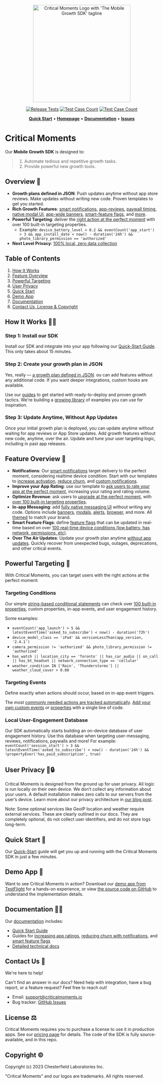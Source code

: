 
<p align="center">
  <a href="https://criticalmoments.io">
    <img width="320" alt="Critical Moments Logo with 'The Mobile Growth SDK' tagline" src="https://github.com/CriticalMoments/CriticalMoments/assets/848343/9f985505-264b-4b61-af7c-e79f15d01d54">
  </a>
</p>

<p align="center">
  <a href="https://github.com/CriticalMoments/CriticalMoments/actions/workflows/test_release.yml" target="_blank"><img src="https://github.com/CriticalMoments/CriticalMoments/actions/workflows/test_release.yml/badge.svg" alt="Release Tests"></a>
  <a href="https://github.com/CriticalMoments/CriticalMoments/blob/main/test_count.sh"><img src="https://img.shields.io/badge/Test_Case_Count-2564-brightgreen?logo=github&labelColor=32383f&logoColor=969da4" alt="Test Case Count" /></a>
  <a href="https://github.com/CriticalMoments/CriticalMoments/releases/latest"><img src="https://img.shields.io/github/v/release/CriticalMoments/CriticalMoments?color=brightgreen&labelColor=32383f&label=SPM%20Release" alt="Test Case Count" /></a>
</p>

<p align="center">
  <a href="https://docs.criticalmoments.io/quick-start"><strong>Quick Start</strong></a> •
  <a href="https://criticalmoments.io"><strong>Homepage</strong></a> •
  <a href="https://docs.criticalmoments.io"><strong>Documentation</strong></a> • 
  <a href="https://github.com/CriticalMoments/CriticalMoments/issues"><strong>Issues</strong></a>
</p>


# Critical Moments

Our **Mobile Growth SDK** is designed to: 

> 1) Automate tedious and repetitive growth tasks.
> 2) Provide powerful new growth tools.

## Overview 🔭

- **Growth plans defined in JSON**: Push updates anytime without app store reviews. Make updates without writing new code. Proven templates to get you started.
- **Rich Growth Features**: [smart notifications](https://docs.criticalmoments.io/guides/reduce-app-churn-with-notifications), [app-reviews](https://docs.criticalmoments.io/guides/improve-your-app-store-rating), [paywall timing](https://criticalmoments.io/features/grow_revenue), [native modal UI](https://docs.criticalmoments.io/actions-in-app-messaging/modals), [app-wide banners](https://docs.criticalmoments.io/actions-in-app-messaging/banners), [smart-feature flags](https://docs.criticalmoments.io/guides/feature-flags-guide), and [more](https://docs.criticalmoments.io/concepts-overview). 
- **Powerful Targeting**: deliver the [right action at the perfect moment](https://docs.criticalmoments.io/conditional-targeting/intro-to-conditions) with over 100 built-in targeting properties. 
  - Example: `device_battery_level > 0.2 && eventCount('app_start') > 3 && app_install_date < now() - duration('24h') && photo_library_permission == 'authorized'`
- **Next Level Privacy**: [100% local, zero data collection](#user-privacy-)

## Table of Contents
1. [How It Works](#how-it-works-)
2. [Feature Overview](#feature-overview-)
3. [Powerful Targeting](#powerful-targeting-)
4. [User Privacy](#user-privacy-)
5. [Quick Start](#quick-start-)
6. [Demo App](#demo-app-)
7. [Documentation](#documentation-)
8. [Contact Us, License & Copyright](#contact-us-)

## How It Works 👩‍💻

### Step 1: Install our SDK

Install our SDK and integrate into your app following our [Quick-Start Guide](https://docs.criticalmoments.io/quick-start). This only takes about 15 minutes.

### Step 2: Create your growth plan in JSON

Yes, really — [a growth plan defined in JSON](https://docs.criticalmoments.io/config-file-structure). ou can add features without any additional code. If you want deeper integrations, custom hooks are available.

Use our [guides](https://docs.criticalmoments.io/guides/reduce-app-churn-with-notifications) to get started with ready-to-deploy and proven growth tactics. We're building a [growing library](https://criticalmoments.io/blog) of examples you can use for inspiration.

### Step 3: Update Anytime, Without App Updates

Once your initial growth plan is deployed, you can update anytime without waiting for app reviews or App Store updates. Add growth features without new code, anytime, over the air. Update and tune your user targeting logic, including in past app releases.

## Feature Overview 🔧

- **Notifications**:  Our [smart notifications](https://criticalmoments.io/features/notifications) target delivery to the perfect moment, considering realtime device condition. Start with our templates to [increase activation](https://docs.criticalmoments.io/guides/reduce-app-churn-with-notifications#increase-activation-rate), [reduce churn](https://docs.criticalmoments.io/guides/reduce-app-churn-with-notifications#reduce-long-term-churn), and [custom notifications](https://docs.criticalmoments.io/guides/reduce-app-churn-with-notifications#step-5-add-custom-notification).
- **Improve your App Rating**: use our template to [ask users to rate your app at the perfect moment](https://docs.criticalmoments.io/guides/improve-your-app-store-rating), increasing your rating and rating volume.
- **Optimize Revenue**: ask users to [upgrade at the perfect moment](https://criticalmoments.io/features/grow_revenue), with [over 100 built-in targeting properties](https://docs.criticalmoments.io/conditional-targeting/built-in-properties).
- **In-app Messaging**: add [fully native messaging UI](https://docs.criticalmoments.io/actions-in-app-messaging/actions-overview) without writing any code. Options include [banners](https://docs.criticalmoments.io/actions-in-app-messaging/banners), [modals](https://docs.criticalmoments.io/actions-in-app-messaging/modals), [alerts](https://docs.criticalmoments.io/actions-in-app-messaging/alerts), [browser](https://docs.criticalmoments.io/actions-in-app-messaging/open-link), and more. All [themed](https://docs.criticalmoments.io/themes/theme-overview) to match your brand.
- **Smart Feature Flags**: define [feature flags](https://docs.criticalmoments.io/guides/feature-flags-guide) that can be updated in real-time based on over [100 real-time device conditions \(low battery, has network, permissions, etc\)](https://docs.criticalmoments.io/conditional-targeting/built-in-properties).
- **Over The Air Updates**: Update your growth plan anytime [without app updates](https://docs.criticalmoments.io/remote-control-service). Quickly recover from unexpected bugs, outages, deprecations, and other critical events.


## Powerful Targeting 🎯

With Critical Moments, you can target users with the right actions at the perfect moment:

### Targeting Conditions

Our simple [string-based conditional statements](https://docs.criticalmoments.io/conditional-targeting/intro-to-conditions) can check over [100 built-in properties](https://docs.criticalmoments.io/conditional-targeting/built-in-properties), custom properties, in-app events, and user engagement history. 

Some examples: 
- `eventCount('app_launch') > 5 && latestEventTime('asked_to_subscribe') < now() - duration('72h')`
- `device_model_class == 'iPad' && versionLessThan(app_version, '2.4.1')`
- `camera_permission != 'authorized' && photo_library_permission != 'authorized'`
- `has_watch || location_city == 'Toronto' || has_car_audio || on_call || has_bt_headset || network_connection_type == 'cellular'`
- `weather_condition IN ['Rain', 'Thunderstorms'] || weather_cloud_cover > 0.80`

### Targeting Events

Define exactly when actions should occur, based on in-app event triggers.

The most [commonly needed actions are tracked automatically](https://docs.criticalmoments.io/events/built-in-events). [Add your own custom events](https://docs.criticalmoments.io/events/event-overview) or [properties](https://docs.criticalmoments.io/conditional-targeting/custom-properties) with a single line of code. 

### Local User-Engagement Database

Our SDK automatically starts building an on-device database of user engagement history. Use this database when targeting user-messaging, reviews, notifications, paywalls and more! For example: `eventCount('session_start') > 3 && latestEventTime('asked_to_subscribe') < now() - duration('24h') && !propertyEver('has_paid_subscription', true)`

## User Privacy 🔑🔒

Critical Moments is designed from the ground up for user privacy. All logic is run locally on their own device. We don’t collect any information about your users. A default installation makes zero calls to our servers from the user’s device. Learn more about our privacy architecture in [our blog post](https://criticalmoments.io/blog/how_to_target_users_without_collecting_data).

Note: Some optional services like GeoIP location and weather require external services. These are clearly outlined in our docs. They are completely optional, do not collect user identifiers, and do not store logs long-term.

## Quick Start 🚀

Our [Quick-Start](https://docs.criticalmoments.io/quick-start) guide will get you up and running with the Critical Moments SDK in just a few minutes.

## Demo App 

Want to see Critical Moments in action? Download our [demo app from TestFlight](https://testflight.apple.com/join/uSwscwu0) for a hands-on experience, or view [the source code on GitHub](https://github.com/CriticalMoments/CriticalMoments/tree/main/ios/sample_app) to understand the implementation details.

## Documentation 👩‍💻

Our [documentation](https://docs.criticalmoments.io) includes:

 - [Quick Start Guide](https://docs.criticalmoments.io/quick-start)
 - Guides for [increasing app ratings](https://docs.criticalmoments.io/guides/improve-your-app-store-rating), [reducing churn with notifications](https://docs.criticalmoments.io/guides/reduce-app-churn-with-notifications), and [smart feature flags](https://docs.criticalmoments.io/guides/feature-flags-guide) 
 - [Detailed technical docs](https://docs.criticalmoments.io/concepts-overview)

## Contact Us 👋

We're here to help!

Can't find an answer in our docs? Need help with integration, have a bug report, or a feature request? Feel free to reach out!

- Email: [support@criticalmoments.io](mailto:support@criticalmoments.io) 
- Bug tracker: [GitHub Issues](https://github.com/CriticalMoments/CriticalMoments/issues)

## License ⚖️

Critical Moments requires you to purchase a license to use it in production apps. See our [pricing page](https://criticalmoments.io/pricing) for details. The code of the SDK is fully source-available, and in this repo.

## Copyright ©️

Copyright (c) 2023 Chesterfield Laboratories Inc.

"Critical Moments" and our logos are trademarks. All rights reserved.
